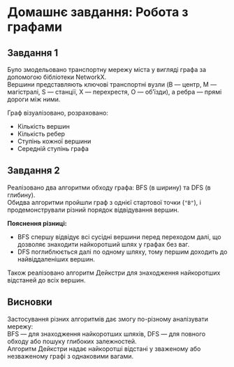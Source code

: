 # Домашнє завдання: Робота з графами

## Завдання 1

Було змодельовано транспортну мережу міста у вигляді графа за допомогою бібліотеки NetworkX.  
Вершини представляють ключові транспортні вузли (B — центр, M — магістралі, S — станції, X — перехрестя, O — об’їзди), а ребра — прямі дороги між ними.

Граф візуалізовано, розраховано:

- Кількість вершин
- Кількість ребер
- Ступінь кожної вершини
- Середній ступінь графа

## Завдання 2

Реалізовано два алгоритми обходу графа: BFS (в ширину) та DFS (в глибину).  
Обидва алгоритми пройшли граф з однієї стартової точки (`"B"`), і продемонстрували різний порядок відвідування вершин.

**Пояснення різниці:**

- BFS спершу відвідує всі сусідні вершини перед переходом далі, що дозволяє знаходити найкоротший шлях у графах без ваг.
- DFS поглиблюється далі по одному шляху, тому першим доходить до найвіддаленіших вершин.

Також реалізовано алгоритм Дейкстри для знаходження найкоротших відстаней до всіх вершин.

## Висновки

Застосування різних алгоритмів дає змогу по-різному аналізувати мережу:  
BFS — для знаходження найкоротших шляхів, DFS — для повного обходу або пошуку глибоких залежностей.  
Алгоритм Дейкстри надає найкоротші відстані у зваженому або незваженому графі з однаковими вагами.
